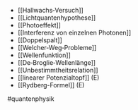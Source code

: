 + [[Hallwachs‐Versuch]]
+ [[Lichtquantenhypothese]]
+ [[Photoeffekt]]
+ [[Interferenz von einzelnen Photonen]]
+ [[Doppelspalt]]
+ [[Welcher‐Weg‐Probleme]]
+ [[Wellenfunktion]]
+ [[De‐Broglie‐Wellenlänge]]
+ [[Unbestimmtheitsrelation]]
+ [[linearer Potenzialtopf]] (E)
+ [[Rydberg-Formel]] (E)


#quantenphysik 